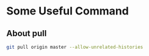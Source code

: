 # Some Useful Command

## About pull

```bash
git pull origin master --allow-unrelated-histories
```
